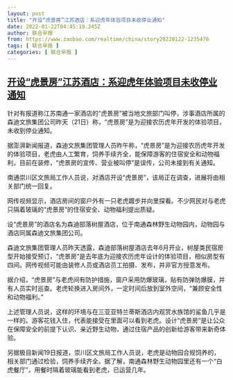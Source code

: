 ```yaml
---
layout: post
title: "开设“虎景房”江苏酒店：系迎虎年体验项目未收停业通知"
date: 2022-01-22T04:45:19.245Z
author: 联合早报
from: https://www.zaobao.com/realtime/china/story20220122-1235476
tags: [ 联合早报 ]
categories: [ 联合早报 ]
---
```

<!--1642841520000-->
[开设“虎景房”江苏酒店：系迎虎年体验项目未收停业通知](https://www.zaobao.com/realtime/china/story20220122-1235476)
------

<div>
<p>针对有报道称江苏南通一家酒店的“虎景房”被当地文旅部门叫停，涉事酒店所属的森迪文旅集团公司昨天（21日）称，“虎景房”是为迎接农历虎年开发的体验项目，未收到停业通知。</p><p>据澎湃新闻报道，森迪文旅集团管理人员昨午称，“虎景房”是为迎接农历虎年开发的体验项目，老虎由人工繁育，饲养手续齐全，能保障游客的住宿安全和动物福利，目前在装修，“虎景房的宣传、营业被叫停”是误传，公司未接到有关通知。</p><p>南通崇川区文旅局工作人员说，对酒店开设“虎景房”，该局正在调查，进展将由相关部门统一回复。</p><section id="imu"><div id="dfp-ad-imu1">        </div></section><p>网传视频显示，酒店房间的窗户外有一只老虎踱步并向里探看。不少网民对与老虎只隔着玻璃的“虎景房”的住宿安全、动物福利提出质疑。</p><p>设“虎景房”的酒店名为森迪部落树屋酒店，位于南通森林野生动物园内，动物园与酒店同属森迪文旅集团公司。</p><p>森迪文旅集团管理人员昨天透露，森迪部落树屋酒店去年6月开业，树屋类民宿房型开始接受预订，“虎景房”是去年底为迎接农历虎年设计的体验项目，相似房型有四间。网传视频可能由装修人员或酒店员工拍摄、发布，并非官方授意发布。</p><div id="innity-in-post"></div><div id="dfp-ad-midarticlespecial">        </div><p>据介绍，“虎景房”与老虎间有防护措施，窗户采用防爆玻璃，贴有防弹防爆膜，并有人员实时巡查。老虎轮换进入房间外，一定时间后放到室外空间，“兼顾安全性和动物福利。”</p><p>上述管理人员说，这样的环境与在三亚亚特兰蒂斯酒店内观赏水族馆的鲨鱼几乎是一样的。游客花钱入住，代表能接受在里面可以看到老虎。设计“虎景房”是让公众在保障安全的前提下认识、亲近野生动物，通过住宿产品的创新给游客带来新奇体验。</p><p>另据极目新闻19日报道，崇川区文旅局工作人员说，老虎是动物园合规饲养的，相关部门通过检验，饲养手续齐全。据了解，南通森林野生动物园里还有一个“白虎餐厅”，用餐时隔着玻璃能看到老虎，已运营几年。</p>      <div class="cx_paywall_placeholder" id="sph_cdp_40"></div>
</div>

